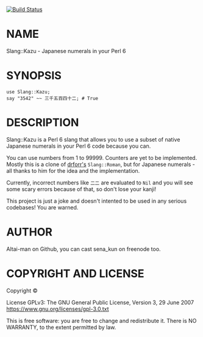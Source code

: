 [![Build Status](https://travis-ci.org/Altai-man/Slang-Kazu.svg?branch=master)](https://travis-ci.org/Altai-man/Slang-Kazu)

NAME
====

Slang::Kazu - Japanese numerals in your Perl 6

SYNOPSIS
========

    use Slang::Kazu;
    say "3542" ~~ 三千五百四十二; # True

DESCRIPTION
===========

Slang::Kazu is a Perl 6 slang that allows you to use a subset of native Japanese numerals in your Perl 6 code because you can.

You can use numbers from 1 to 99999. Counters are yet to be implemented. Mostly this is a clone of [drforr's](http://github.com/drforr) `Slang::Roman`, but for Japanese numerals - all thanks to him for the idea and the implementation.

Currently, incorrect numbers like `二二` are evaluated to `Nil` and you will see some scary errors because of that, so don't lose your kanji!

This project is just a joke and doesn't intented to be used in any serious codebases! You are warned.

AUTHOR
======

Altai-man on Github, you can cast sena_kun on freenode too.

COPYRIGHT AND LICENSE
=====================

Copyright © 

License GPLv3: The GNU General Public License, Version 3, 29 June 2007 <https://www.gnu.org/licenses/gpl-3.0.txt>

This is free software: you are free to change and redistribute it. There is NO WARRANTY, to the extent permitted by law.
